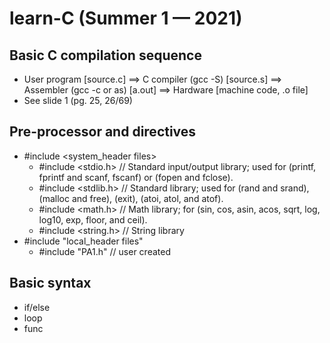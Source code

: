 # learn-C (Summer 1 — 2021)

## Basic C compilation sequence

- User program [source.c] 
==> C compiler (gcc -S)  [source.s] 
==> Assembler (gcc -c or as) [a.out] 
==> Hardware [machine code, .o file]
- See slide 1 (pg. 25, 26/69)

## Pre-processor and directives
- #include <system_header files>
  - #include <stdio.h> // Standard input/output library; used for (printf, fprintf and scanf, fscanf) or (fopen and fclose).
  - #include <stdlib.h> // Standard library; used for (rand and srand), (malloc and free), (exit), (atoi, atol, and atof).
  - #include <math.h> // Math library; for (sin, cos, asin, acos, sqrt, log, log10, exp, floor, and ceil).
  - #include <string.h> // String library
- #include "local_header files" 
  - #include "PA1.h" // user created

## Basic syntax
- if/else
- loop
- func


